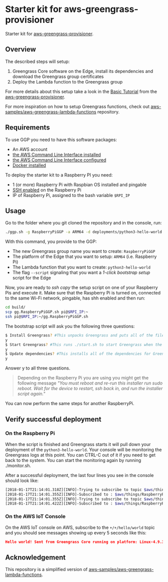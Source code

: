 # Starter kit for aws-greengrass-provisioner
Starter kit for [aws-greengrass-provisioner](https://github.com/awslabs/aws-greengrass-provisioner).

## Overview
The described steps will setup:
1. Greengrass Core software on the Edge, install its dependencies and download the Greengrass group certificates
1. Deploy the Lambda function to the Greengrass group

For more details about this setup take a look in the [Basic Tutorial](https://github.com/awslabs/aws-greengrass-provisioner/blob/master/docs/BasicTutorials.md) from the [aws-greengrass-provisioner](https://github.com/awslabs/aws-greengrass-provisioner).

For more inspiration on how to setup Greengrass functions, check out [aws-samples/aws-greengrass-lambda-functions](https://github.com/aws-samples/aws-greengrass-lambda-functions) repository.

## Requirements
To use GGP you need to have this software packages:
- An AWS account
- [the AWS Command Line Interface installed][aws1]
- [the AWS Command Line Interface configured][aws2]
- [Docker installed][docker]

[aws1]: https://docs.aws.amazon.com/cli/latest/userguide/cli-chap-install.html
[aws2]: https://docs.aws.amazon.com/cli/latest/userguide/cli-chap-getting-started.html
[docker]: https://docs.docker.com/install/overview/

To deploy the starter kit to a Raspberry PI you need:
- 1 (or more) Raspberry Pi with Raspbian OS installed and pingable
- [SSH enabled][ssh] on the Raspberry Pi
- IP of Raspberry Pi, assigned to the bash variable `$RPI_IP`

[ssh]: https://www.raspberrypi.org/documentation/remote-access/ssh/

## Usage
Go to the folder where you git cloned the repository and in the console, run:

```bash
./ggp.sh -g RaspberryPiGGP -a ARM64 -d deployments/python3-hello-world.conf --script
```

With this command, you provide to the GGP:

- The new Greengrass group name you want to create: `RaspberryPiGGP`
- The platform of the Edge that you want to setup: `ARM64` (i.e. Raspberry Pi)
- The Lambda function that you want to create: `python3-hello-world`
- The flag `--script` signaling that you want a *1-click bootstrap setup* script for the Edge

Now, you are ready to *ssh copy* the setup script on one of your Raspberry Pis and execute it. Make sure that the Raspberry Pi is turned on, connected to the same Wi-Fi network, pingable, has shh enabled and then run:

```bash
cd build/
scp gg.RaspberryPiGGP.sh pi@$RPI_IP:~
ssh pi@$RPI_IP:~/gg.RaspberryPiGGP.sh
```

The bootstrap script will ask you the following three questions:

```bash
$ Install Greengrass? #This unpacks Greengrass and puts all of the files into the /greengrass directory
y
$ Start Greengrass? #This runs ./start.sh to start Greengrass when the installation is complete
y
$ Update dependencies? #This installs all of the dependencies for Greengrass
y
```

Answer y to all three questions.

> Depending on the Raspberry Pi you are using you might get the following message _"You must reboot and re-run this installer run sudo reboot. Wait for the device to restart, ssh back in, and run the installer script again."_

You can now perform the same steps for another RaspberryPi.

## Verify successful deployment
### On the Raspberry Pi

When the script is finished and Greengrass starts it will pull down your deployment of the `python3-hello-world`. Your console will be monitoring the Greengrass logs at this point. You can CTRL-C out of it if you need to get back to the system. You can start the monitoring again by running ./monitor.sh.

After a successful deployment, the last four lines you see in the console should look like:

```bash
[2018-01-17T21:14:01.318Z][INFO]-Trying to subscribe to topic $aws/things/RaspberryPiGGP_Core-gda/shadow/update/delta
[2018-01-17T21:14:01.355Z][INFO]-Subscribed to : $aws/things/RaspberryPiGGP_Core-gda/shadow/update/delta
[2018-01-17T21:14:01.355Z][INFO]-Trying to subscribe to topic $aws/things/RaspberryPiGGP_Core-gda/shadow/get/accepted
[2018-01-17T21:14:01.422Z][INFO]-Subscribed to : $aws/things/RaspberryPiGGP_Core-gda/shadow/get/accepted
```

### On the AWS IoT Console

On the AWS IoT console on AWS, subscribe to the `+/+/hello/world` topic and you should see messages showing up every 5 seconds like this:

```json
Hello world! Sent from Greengrass Core running on platform: Linux-4.9.30-v7+-armv7l-with-debian-9.1 c9855443-944a-4184-992a-b810438c0273 RaspberryPiGGP_Core arn:aws:iot:us-east-1:5xxxxxxxxxx7:thing/RaspberryPiGGP_Core
```

## Acknowledgement
This repository is a simplified version of [aws-samples/aws-greengrass-lambda-functions](https://github.com/aws-samples/aws-greengrass-lambda-functions).
